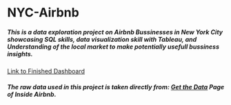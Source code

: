 # NYC-Airbnb
##### This is a data exploration project on Airbnb Bussinesses in New York City showcasing SQL skills, data visualization skill with Tableau, and Understanding of the local market to make potentially usefull bussiness insights.
<a href="https://public.tableau.com/app/profile/sakada.louiye/viz/nyAbnbVisual/Dashboard1?publish=yes">Link to Finished Dashboard</a>

##### The raw data used in this project is taken directly from: <a href="https://insideairbnb.com/get-the-data/">Get the Data</a> Page of Inside Airbnb.
